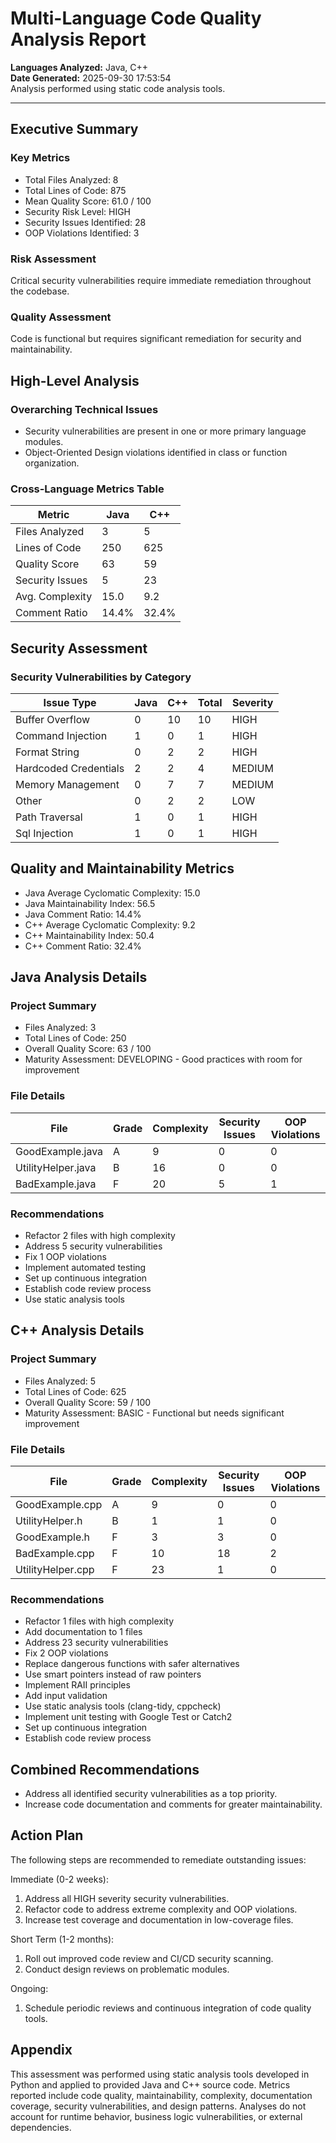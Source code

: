 # Multi-Language Code Quality Analysis Report

**Languages Analyzed:** Java, C++  
**Date Generated:** 2025-09-30 17:53:54  
Analysis performed using static code analysis tools.

---

## Executive Summary

### Key Metrics
- Total Files Analyzed: 8
- Total Lines of Code: 875
- Mean Quality Score: 61.0 / 100
- Security Risk Level: HIGH
- Security Issues Identified: 28
- OOP Violations Identified: 3

### Risk Assessment
Critical security vulnerabilities require immediate remediation throughout the codebase.

### Quality Assessment
Code is functional but requires significant remediation for security and maintainability.


## High-Level Analysis

### Overarching Technical Issues
- Security vulnerabilities are present in one or more primary language modules.
- Object-Oriented Design violations identified in class or function organization.

### Cross-Language Metrics Table
| Metric | Java | C++ |
|--------|------|-----|
| Files Analyzed | 3 | 5 |
| Lines of Code | 250 | 625 |
| Quality Score | 63 | 59 |
| Security Issues | 5 | 23 |
| Avg. Complexity | 15.0 | 9.2 |
| Comment Ratio | 14.4% | 32.4% |

## Security Assessment
### Security Vulnerabilities by Category

| Issue Type | Java | C++ | Total | Severity |
|-----------|------|-----|-------|----------|
| Buffer Overflow | 0 | 10 | 10 | HIGH |
| Command Injection | 1 | 0 | 1 | HIGH |
| Format String | 0 | 2 | 2 | HIGH |
| Hardcoded Credentials | 2 | 2 | 4 | MEDIUM |
| Memory Management | 0 | 7 | 7 | MEDIUM |
| Other | 0 | 2 | 2 | LOW |
| Path Traversal | 1 | 0 | 1 | HIGH |
| Sql Injection | 1 | 0 | 1 | HIGH |

## Quality and Maintainability Metrics
- Java Average Cyclomatic Complexity: 15.0
- Java Maintainability Index: 56.5
- Java Comment Ratio: 14.4%
- C++ Average Cyclomatic Complexity: 9.2
- C++ Maintainability Index: 50.4
- C++ Comment Ratio: 32.4%

## Java Analysis Details
### Project Summary
- Files Analyzed: 3
- Total Lines of Code: 250
- Overall Quality Score: 63 / 100
- Maturity Assessment: DEVELOPING - Good practices with room for improvement

### File Details
| File | Grade | Complexity | Security Issues | OOP Violations |
|------|-------|------------|----------------|----------------|
| GoodExample.java | A | 9 | 0 | 0 |
| UtilityHelper.java | B | 16 | 0 | 0 |
| BadExample.java | F | 20 | 5 | 1 |

### Recommendations
- Refactor 2 files with high complexity
- Address 5 security vulnerabilities
- Fix 1 OOP violations
- Implement automated testing
- Set up continuous integration
- Establish code review process
- Use static analysis tools

## C++ Analysis Details
### Project Summary
- Files Analyzed: 5
- Total Lines of Code: 625
- Overall Quality Score: 59 / 100
- Maturity Assessment: BASIC - Functional but needs significant improvement

### File Details
| File | Grade | Complexity | Security Issues | OOP Violations |
|------|-------|------------|----------------|----------------|
| GoodExample.cpp | A | 9 | 0 | 0 |
| UtilityHelper.h | B | 1 | 1 | 0 |
| GoodExample.h | F | 3 | 3 | 0 |
| BadExample.cpp | F | 10 | 18 | 2 |
| UtilityHelper.cpp | F | 23 | 1 | 0 |

### Recommendations
- Refactor 1 files with high complexity
- Add documentation to 1 files
- Address 23 security vulnerabilities
- Fix 2 OOP violations
- Replace dangerous functions with safer alternatives
- Use smart pointers instead of raw pointers
- Implement RAII principles
- Add input validation
- Use static analysis tools (clang-tidy, cppcheck)
- Implement unit testing with Google Test or Catch2
- Set up continuous integration
- Establish code review process

## Combined Recommendations
- Address all identified security vulnerabilities as a top priority.
- Increase code documentation and comments for greater maintainability.

## Action Plan

The following steps are recommended to remediate outstanding issues:

Immediate (0-2 weeks):
1. Address all HIGH severity security vulnerabilities.
2. Refactor code to address extreme complexity and OOP violations.
3. Increase test coverage and documentation in low-coverage files.

Short Term (1-2 months):
1. Roll out improved code review and CI/CD security scanning.
2. Conduct design reviews on problematic modules.

Ongoing:
1. Schedule periodic reviews and continuous integration of code quality tools.


## Appendix

This assessment was performed using static analysis tools developed in Python and applied to provided Java and C++ source code. Metrics reported include code quality, maintainability, complexity, documentation coverage, security vulnerabilities, and design patterns. Analyses do not account for runtime behavior, business logic vulnerabilities, or external dependencies.